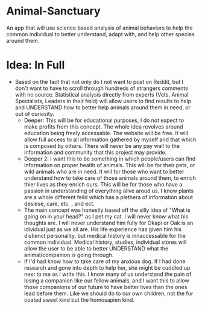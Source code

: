 # Animal-Sanctuary
An app that will use science based analysis of animal behaviors to help the common individual to better understand, adapt with, and help other species around them.

# Idea: In Full
* Based on the fact that not only do I not want to post on Reddit, but I don't want to have to scroll through hundreds of strangers comments with no source. Statistical analysis directly from experts (Vets, Animal Specialists, Leaders in their feild) will allow users to find results to help and UNDERSTAND how to better help animals around them in need, or out of curiosity. 
  * Deeper: This will be for educational purposes, I do not expect to make profits from this concept. The whole idea revolves around education being freely accessable. The website will be free. It will allow full access to all information gathered by myself and that which is composed by others. There will never be any pay wall to the information and community that this project may provide. 
  * Deeper 2: I want this to be something in which people/users can find information on proper health of animals. This will be for their pets, or wild animals who are in need. It will for those who want to better understand how to take care of those animals around them, to enrich thier lives as they enrich ours. This will be for those who have a passion in understanding of everything alive aroud us. I know plants are a whole different feild which has a plethera of information about desiese, care, etc. , and ect. 
   * The main concept was honestly based off the silly idea of "What is going on in your head?" as I pet my cat. I will never know what his thoughts are. I will never understand him fully for Okapi or Oak is an idividual just as we all are. His life experience has given him his distienct personality, but medical history is innaccessable for the common individual. Medical history, studies, individual stores will allow the user to be able to better UNDERSTAND what the animal/companion is going through. 
  * If I'd had know how to take care of my anxious dog. If I had done research and gone into depth to help her, she might be cuddled up next to me as I write this. I know many of us understand the pain of losing a companion like our fellow animals, and I want this to allow those companions of our future to have better lives than the ones lead before them. Like we should do to our own children, not the fur coated sweet kind but the homosapien kind. 

